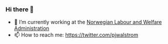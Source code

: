 ### Hi there 👋

- 🔭 I’m currently working at the [Norwegian Labour and Welfare Administration](https://www.nav.no/)
- 📫 How to reach me: https://twitter.com/pjwalstrom

<!--
**pjwalstrom/pjwalstrom** is a ✨ _special_ ✨ repository because its `README.md` (this file) appears on your GitHub profile.

Here are some ideas to get you started:

- 🔭 I’m currently working on ...
- 🌱 I’m currently learning ...
- 👯 I’m looking to collaborate on ...
- 🤔 I’m looking for help with ...
- 💬 Ask me about ...
- 📫 How to reach me: ...
- 😄 Pronouns: ...
- ⚡ Fun fact: ...
-->
